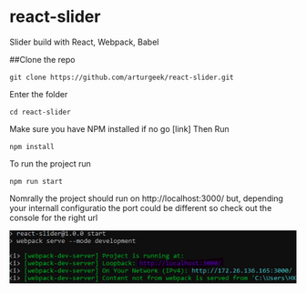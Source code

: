 # react-slider
Slider build with React, Webpack, Babel

##Clone the repo
```
git clone https://github.com/arturgeek/react-slider.git
```

Enter the folder
```
cd react-slider
```

Make sure you have NPM installed if no go [link]
Then Run
```
npm install
```

To run the project run
```
npm run start
```

Nomrally the project should run on http://localhost:3000/ but, depending your internall configuratio
the port could be different so check out the console for the right url

![alt text](https://github.com/arturgeek/react-slider/blob/main/static/run.jpg "Run console")
